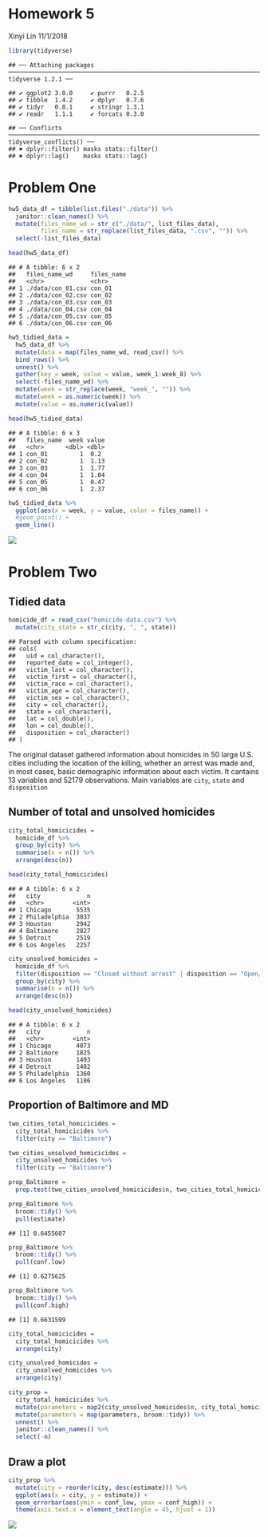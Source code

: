 Homework 5
================
Xinyi Lin
11/1/2018

``` r
library(tidyverse)
```

    ## ── Attaching packages ──────────────────────────────────────────────────────────────────────── tidyverse 1.2.1 ──

    ## ✔ ggplot2 3.0.0     ✔ purrr   0.2.5
    ## ✔ tibble  1.4.2     ✔ dplyr   0.7.6
    ## ✔ tidyr   0.8.1     ✔ stringr 1.3.1
    ## ✔ readr   1.1.1     ✔ forcats 0.3.0

    ## ── Conflicts ─────────────────────────────────────────────────────────────────────────── tidyverse_conflicts() ──
    ## ✖ dplyr::filter() masks stats::filter()
    ## ✖ dplyr::lag()    masks stats::lag()

Problem One
===========

``` r
hw5_data_df = tibble(list.files("./data")) %>% 
  janitor::clean_names() %>% 
  mutate(files_name_wd = str_c("./data/", list_files_data),
         files_name = str_replace(list_files_data, ".csv", "")) %>% 
  select(-list_files_data)

head(hw5_data_df)
```

    ## # A tibble: 6 x 2
    ##   files_name_wd     files_name
    ##   <chr>             <chr>     
    ## 1 ./data/con_01.csv con_01    
    ## 2 ./data/con_02.csv con_02    
    ## 3 ./data/con_03.csv con_03    
    ## 4 ./data/con_04.csv con_04    
    ## 5 ./data/con_05.csv con_05    
    ## 6 ./data/con_06.csv con_06

``` r
hw5_tidied_data =
  hw5_data_df %>% 
  mutate(data = map(files_name_wd, read_csv)) %>% 
  bind_rows() %>% 
  unnest() %>% 
  gather(key = week, value = value, week_1:week_8) %>% 
  select(-files_name_wd) %>% 
  mutate(week = str_replace(week, "week_", "")) %>% 
  mutate(week = as.numeric(week)) %>% 
  mutate(value = as.numeric(value))

head(hw5_tidied_data)
```

    ## # A tibble: 6 x 3
    ##   files_name  week value
    ##   <chr>      <dbl> <dbl>
    ## 1 con_01         1  0.2 
    ## 2 con_02         1  1.13
    ## 3 con_03         1  1.77
    ## 4 con_04         1  1.04
    ## 5 con_05         1  0.47
    ## 6 con_06         1  2.37

``` r
hw5_tidied_data %>% 
  ggplot(aes(x = week, y = value, color = files_name)) +
  #geom_point() +
  geom_line()
```

![](p8105_hw5_xl2836_files/figure-markdown_github/unnamed-chunk-4-1.png)

Problem Two
===========

Tidied data
-----------

``` r
homicide_df = read_csv("homicide-data.csv") %>% 
  mutate(city_state = str_c(city, ", ", state))
```

    ## Parsed with column specification:
    ## cols(
    ##   uid = col_character(),
    ##   reported_date = col_integer(),
    ##   victim_last = col_character(),
    ##   victim_first = col_character(),
    ##   victim_race = col_character(),
    ##   victim_age = col_character(),
    ##   victim_sex = col_character(),
    ##   city = col_character(),
    ##   state = col_character(),
    ##   lat = col_double(),
    ##   lon = col_double(),
    ##   disposition = col_character()
    ## )

The original dataset gathered information about homicides in 50 large U.S. cities including the location of the killing, whether an arrest was made and, in most cases, basic demographic information about each victim. It cantains 13 variables and 52179 observations. Main variables are `city`, `state` and `disposition`

Number of total and unsolved homicides
--------------------------------------

``` r
city_total_homicicides =
  homicide_df %>% 
  group_by(city) %>% 
  summarise(n = n()) %>% 
  arrange(desc(n))

head(city_total_homicicides)
```

    ## # A tibble: 6 x 2
    ##   city             n
    ##   <chr>        <int>
    ## 1 Chicago       5535
    ## 2 Philadelphia  3037
    ## 3 Houston       2942
    ## 4 Baltimore     2827
    ## 5 Detroit       2519
    ## 6 Los Angeles   2257

``` r
city_unsolved_homicides =
  homicide_df %>% 
  filter(disposition == "Closed without arrest" | disposition == "Open/No arrest") %>% 
  group_by(city) %>% 
  summarise(n = n()) %>% 
  arrange(desc(n))

head(city_unsolved_homicides)
```

    ## # A tibble: 6 x 2
    ##   city             n
    ##   <chr>        <int>
    ## 1 Chicago       4073
    ## 2 Baltimore     1825
    ## 3 Houston       1493
    ## 4 Detroit       1482
    ## 5 Philadelphia  1360
    ## 6 Los Angeles   1106

Proportion of Baltimore and MD
------------------------------

``` r
two_cities_total_homicicides = 
  city_total_homicicides %>% 
  filter(city == "Baltimore")

two_cities_unsolved_homicicides =
  city_unsolved_homicides %>% 
  filter(city == "Baltimore")

prop_Baltimore = 
  prop.test(two_cities_unsolved_homicicides$n, two_cities_total_homicicides$n)

prop_Baltimore %>% 
  broom::tidy() %>% 
  pull(estimate)
```

    ## [1] 0.6455607

``` r
prop_Baltimore %>% 
  broom::tidy() %>% 
  pull(conf.low)
```

    ## [1] 0.6275625

``` r
prop_Baltimore %>% 
  broom::tidy() %>% 
  pull(conf.high)
```

    ## [1] 0.6631599

``` r
city_total_homicicides =
  city_total_homicicides %>% 
  arrange(city) 

city_unsolved_homicides =
  city_unsolved_homicides %>% 
  arrange(city)
```

``` r
city_prop = 
  city_total_homicicides %>% 
  mutate(parameters = map2(city_unsolved_homicides$n, city_total_homicicides$n, prop.test)) %>% 
  mutate(parameters = map(parameters, broom::tidy)) %>% 
  unnest() %>% 
  janitor::clean_names() %>% 
  select(-n)
```

Draw a plot
-----------

``` r
city_prop %>% 
  mutate(city = reorder(city, desc(estimate))) %>% 
  ggplot(aes(x = city, y = estimate)) +
  geom_errorbar(aes(ymin = conf_low, ymax = conf_high)) +
  theme(axis.text.x = element_text(angle = 45, hjust = 1))
```

![](p8105_hw5_xl2836_files/figure-markdown_github/unnamed-chunk-11-1.png)
